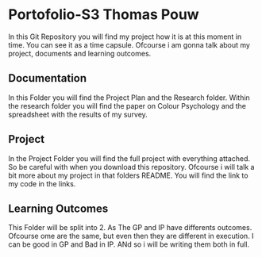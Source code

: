 # Portofolio-S3 Thomas Pouw

In this Git Repository you will find my project how it is at this moment in time. You can see it as a time capsule. 
Ofcourse i am gonna talk about my project, documents and learning outcomes.

## Documentation
In this Folder you will find the Project Plan and the Research folder. Within the research folder you will find the paper on Colour Psychology and the spreadsheet with the results of my survey.

## Project
In the Project Folder you will find the full project with everything attached. So be careful with when you download this repository. Ofcourse i will talk a bit more about my project in that folders README. You will find the link to my code in the links. 

## Learning Outcomes

This Folder will be split into 2. As The GP and IP have differents outcomes. Ofcourse ome are the same, but even then they are different in execution. I can be good in GP and Bad in IP. ANd so i will be writing them both in full.
